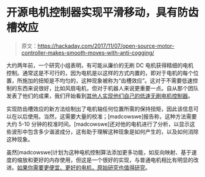 # 开源电机控制器实现平滑移动，具有防齿槽效应

> 原文：<https://hackaday.com/2017/11/07/open-source-motor-controller-makes-smooth-moves-with-anti-cogging/>

大约两年前，一个研究小组表明，有可能从廉价的无刷 DC 电机获得精细的电机控制。通常这是不可行的，因为电机是以这样的方式内置的，即对于电机的每个位置，所施加的扭矩是不均匀的，这种现象被称为“齿槽效应”。这对于不需要低速控制的东西来说很好，比如风扇电机，但对于机器人来说更重要一点。自从那个团队发表了他们的成果，我们开始看到[其他人实现他们自己的低速无刷电机控制器](https://discourse.odriverobotics.com/t/anti-cogging-feature/293)。

实现防齿槽效应的新方法绘制出了电机轴任何位置所需的保持扭矩，因此该信息可以在以后使用。当然，这需要大量的校准；[madcowswe]报告称，这种方法需要大约 5-10 分钟的校准时间。[madcowswe]还对他的电机进行了分析，以显示这些波形中包含多少谐波成分，这有助于理解这种现象是如何产生的，以及如何消除这种现象。

虽然[madcowswe]计划为这种电机控制算法添加更多功能，如反向映射、基于速度的缩放和更好的内存使用，但这是一个很好的实现，与普通电机相比有明显的改进。[如果你需要更便宜、更好的电机，原始研究也值得研究](https://hackaday.com/2016/02/23/anti-cogging-algorithm-brings-out-the-best-in-your-hobby-brushless-motors/)。